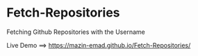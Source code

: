# Fetch-Repositories
Fetching Github Repositories with the Username

Live Demo ==> https://mazin-emad.github.io/Fetch-Repositories/
